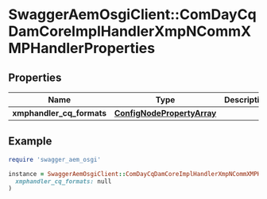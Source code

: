 # SwaggerAemOsgiClient::ComDayCqDamCoreImplHandlerXmpNCommXMPHandlerProperties

## Properties

| Name | Type | Description | Notes |
| ---- | ---- | ----------- | ----- |
| **xmphandler_cq_formats** | [**ConfigNodePropertyArray**](ConfigNodePropertyArray.md) |  | [optional] |

## Example

```ruby
require 'swagger_aem_osgi'

instance = SwaggerAemOsgiClient::ComDayCqDamCoreImplHandlerXmpNCommXMPHandlerProperties.new(
  xmphandler_cq_formats: null
)
```

